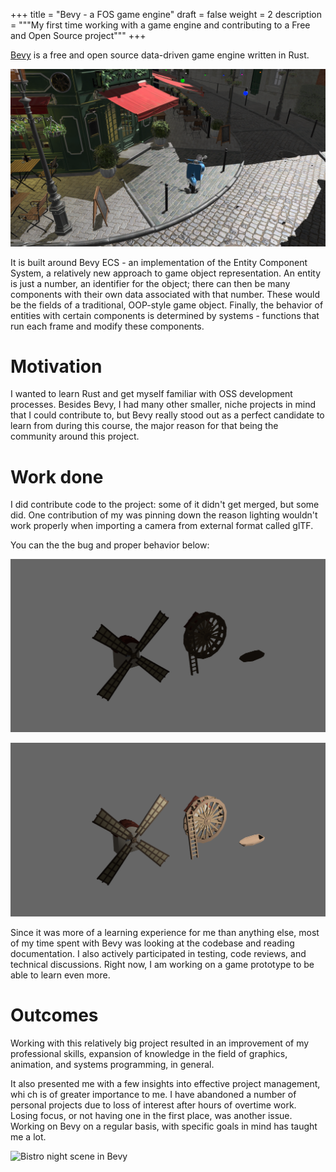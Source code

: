 +++
title = "Bevy - a FOS game engine"
draft = false
weight = 2
description = """My first time working with a game engine and contributing
to a Free and Open Source project"""
+++

[Bevy](https://bevyengine.org/) is a free and open source data-driven game
engine written in Rust.

![Bistro scene in Bevy](bistro.png) 

It is built around Bevy ECS - an implementation of the Entity Component
System, a relatively new approach to game object representation. An entity is
just a number, an identifier for the object; there can then be many components
with their own data associated with that number. These would be the fields
of a traditional, OOP-style game object. Finally, the behavior of entities
with certain components is determined by systems - functions that run each
frame and modify these components.

# Motivation

I wanted to learn Rust and get myself familiar with OSS development processes.
Besides Bevy, I had many other smaller, niche projects in mind that I could
contribute to, but Bevy really stood out as a perfect candidate to learn
from during this course, the major reason for that being the community around
this project.

# Work done

I did contribute code to the project: some of it didn't get merged, but some
did. One contribution of my was pinning down the reason lighting wouldn't
work properly when importing a camera from external format called glTF.

You can the the bug and proper behavior below:

![Bug](bug.png) 

![Fixed](fixed.png)

Since it was more of a learning experience for me than anything else,
most of my time spent with Bevy was looking at the codebase and reading
documentation. I also actively participated in testing, code reviews, and
technical discussions. Right now, I am working on a game prototype to be
able to learn even more.

# Outcomes

Working with this relatively big project resulted in an improvement of
my professional skills, expansion of knowledge in the field of graphics,
animation, and systems programming, in general.

It also presented me with a few insights into effective project management,
whi ch is of greater importance to me. I have abandoned a number of personal
projects due to loss of interest after hours of overtime work. Losing focus,
or not having one in the first place, was another issue. Working on Bevy on
a regular basis, with specific goals in mind has taught me a lot.

![Bistro night scene in Bevy](bistro_night.png) 
